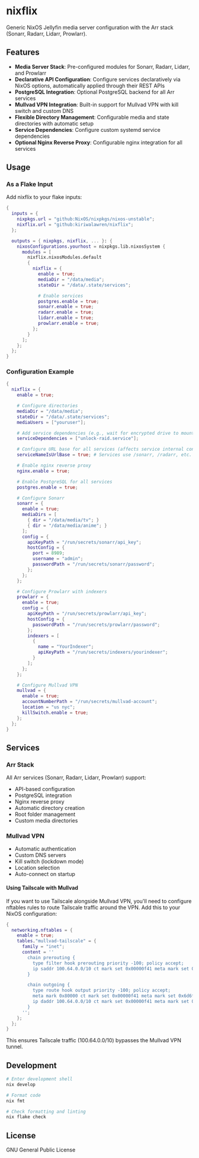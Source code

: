# nixflix

Generic NixOS Jellyfin media server configuration with the Arr stack (Sonarr, Radarr, Lidarr, Prowlarr).

## Features

- **Media Server Stack**: Pre-configured modules for Sonarr, Radarr, Lidarr, and Prowlarr
- **Declarative API Configuration**: Configure services declaratively via NixOS options, automatically applied through their REST APIs
- **PostgreSQL Integration**: Optional PostgreSQL backend for all Arr services
- **Mullvad VPN Integration**: Built-in support for Mullvad VPN with kill switch and custom DNS
- **Flexible Directory Management**: Configurable media and state directories with automatic setup
- **Service Dependencies**: Configure custom systemd service dependencies
- **Optional Nginx Reverse Proxy**: Configurable nginx integration for all services

## Usage

### As a Flake Input

Add nixflix to your flake inputs:

```nix
{
  inputs = {
    nixpkgs.url = "github:NixOS/nixpkgs/nixos-unstable";
    nixflix.url = "github:kiriwalawren/nixflix";
  };

  outputs = { nixpkgs, nixflix, ... }: {
    nixosConfigurations.yourhost = nixpkgs.lib.nixosSystem {
      modules = [
        nixflix.nixosModules.default
        {
          nixflix = {
            enable = true;
            mediaDir = "/data/media";
            stateDir = "/data/.state/services";

            # Enable services
            postgres.enable = true;
            sonarr.enable = true;
            radarr.enable = true;
            lidarr.enable = true;
            prowlarr.enable = true;
          };
        }
      ];
    };
  };
}
```

### Configuration Example

```nix
{
  nixflix = {
    enable = true;

    # Configure directories
    mediaDir = "/data/media";
    stateDir = "/data/.state/services";
    mediaUsers = ["youruser"];

    # Add service dependencies (e.g., wait for encrypted drive to mount)
    serviceDependencies = ["unlock-raid.service"];

    # Configure URL base for all services (affects service internal config)
    serviceNameIsUrlBase = true; # Services use /sonarr, /radarr, etc. as urlBase

    # Enable nginx reverse proxy
    nginx.enable = true;

    # Enable PostgreSQL for all services
    postgres.enable = true;

    # Configure Sonarr
    sonarr = {
      enable = true;
      mediaDirs = [
        { dir = "/data/media/tv"; }
        { dir = "/data/media/anime"; }
      ];
      config = {
        apiKeyPath = "/run/secrets/sonarr/api_key";
        hostConfig = {
          port = 8989;
          username = "admin";
          passwordPath = "/run/secrets/sonarr/password";
        };
      };
    };

    # Configure Prowlarr with indexers
    prowlarr = {
      enable = true;
      config = {
        apiKeyPath = "/run/secrets/prowlarr/api_key";
        hostConfig = {
          passwordPath = "/run/secrets/prowlarr/password";
        };
        indexers = [
          {
            name = "YourIndexer";
            apiKeyPath = "/run/secrets/indexers/yourindexer";
          }
        ];
      };
    };

    # Configure Mullvad VPN
    mullvad = {
      enable = true;
      accountNumberPath = "/run/secrets/mullvad-account";
      location = "us nyc";
      killSwitch.enable = true;
    };
  };
}
```

## Services

### Arr Stack

All Arr services (Sonarr, Radarr, Lidarr, Prowlarr) support:

- API-based configuration
- PostgreSQL integration
- Nginx reverse proxy
- Automatic directory creation
- Root folder management
- Custom media directories

### Mullvad VPN

- Automatic authentication
- Custom DNS servers
- Kill switch (lockdown mode)
- Location selection
- Auto-connect on startup

#### Using Tailscale with Mullvad

If you want to use Tailscale alongside Mullvad VPN, you'll need to configure nftables rules to route Tailscale traffic around the VPN. Add this to your NixOS configuration:

```nix
{
  networking.nftables = {
    enable = true;
    tables."mullvad-tailscale" = {
      family = "inet";
      content = ''
        chain prerouting {
          type filter hook prerouting priority -100; policy accept;
          ip saddr 100.64.0.0/10 ct mark set 0x00000f41 meta mark set 0x6d6f6c65;
        }

        chain outgoing {
          type route hook output priority -100; policy accept;
          meta mark 0x80000 ct mark set 0x00000f41 meta mark set 0x6d6f6c65;
          ip daddr 100.64.0.0/10 ct mark set 0x00000f41 meta mark set 0x6d6f6c65;
        }
      '';
    };
  };
}
```

This ensures Tailscale traffic (100.64.0.0/10) bypasses the Mullvad VPN tunnel.

## Development

```bash
# Enter development shell
nix develop

# Format code
nix fmt

# Check formatting and linting
nix flake check
```

## License

GNU General Public License
